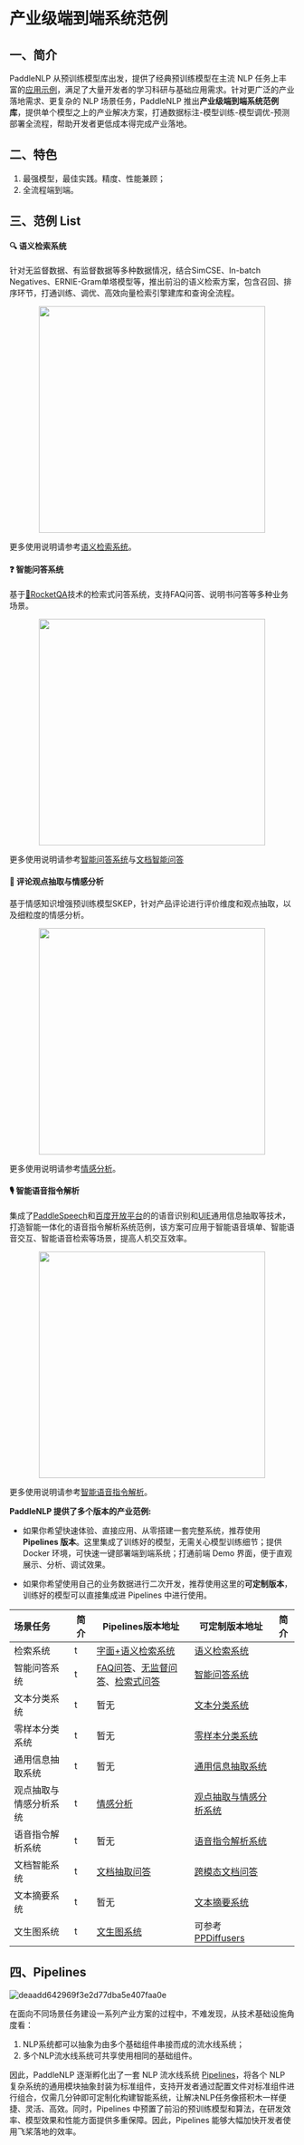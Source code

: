 # 产业级端到端系统范例  

## 一、简介

PaddleNLP 从预训练模型库出发，提供了经典预训练模型在主流 NLP 任务上丰富的[应用示例](../examples)，满足了大量开发者的学习科研与基础应用需求。针对更广泛的产业落地需求、更复杂的 NLP 场景任务，PaddleNLP 推出**产业级端到端系统范例库**，提供单个模型之上的产业解决方案，打通数据标注-模型训练-模型调优-预测部署全流程，帮助开发者更低成本得完成产业落地。

## 二、特色

1. 最强模型，最佳实践。精度、性能兼顾；
2. 全流程端到端。

## 三、范例 List

#### 🔍 语义检索系统

针对无监督数据、有监督数据等多种数据情况，结合SimCSE、In-batch Negatives、ERNIE-Gram单塔模型等，推出前沿的语义检索方案，包含召回、排序环节，打通训练、调优、高效向量检索引擎建库和查询全流程。

<div align="center">
    <img src="https://user-images.githubusercontent.com/11793384/168514909-8817d79a-72c4-4be1-8080-93d1f682bb46.gif" width="400">
</div>


更多使用说明请参考[语义检索系统](./applications/neural_search)。

#### ❓ 智能问答系统

基于[🚀RocketQA](https://github.com/PaddlePaddle/RocketQA)技术的检索式问答系统，支持FAQ问答、说明书问答等多种业务场景。

<div align="center">
    <img src="https://user-images.githubusercontent.com/11793384/168514868-1babe981-c675-4f89-9168-dd0a3eede315.gif" width="400">
</div>


更多使用说明请参考[智能问答系统](./applications/question_answering)与[文档智能问答](./applications/document_intelligence/doc_vqa)

#### 💌 评论观点抽取与情感分析

基于情感知识增强预训练模型SKEP，针对产品评论进行评价维度和观点抽取，以及细粒度的情感分析。

<div align="center">
    <img src="https://user-images.githubusercontent.com/11793384/168407260-b7f92800-861c-4207-98f3-2291e0102bbe.png" width="400">
</div>

更多使用说明请参考[情感分析](./applications/sentiment_analysis)。

#### 🎙️ 智能语音指令解析

集成了[PaddleSpeech](https://github.com/PaddlePaddle/PaddleSpeech)和[百度开放平台](https://ai.baidu.com/)的的语音识别和[UIE](./model_zoo/uie)通用信息抽取等技术，打造智能一体化的语音指令解析系统范例，该方案可应用于智能语音填单、智能语音交互、智能语音检索等场景，提高人机交互效率。

<div align="center">
    <img src="https://user-images.githubusercontent.com/16698950/168589100-a6c6f346-97bb-47b2-ac26-8d50e71fddc5.png" width="400">
</div>

更多使用说明请参考[智能语音指令解析](./applications/speech_cmd_analysis)。


**PaddleNLP 提供了多个版本的产业范例:**

- 如果你希望快速体验、直接应用、从零搭建一套完整系统，推荐使用 **Pipelines 版本**。这里集成了训练好的模型，无需关心模型训练细节；提供 Docker 环境，可快速一键部署端到端系统；打通前端 Demo 界面，便于直观展示、分析、调试效果。

- 如果你希望使用自己的业务数据进行二次开发，推荐使用这里的**可定制版本**，训练好的模型可以直接集成进 Pipelines 中进行使用。

| 场景任务  | 简介    | Pipelines版本地址 | 可定制版本地址 | 简介 | 
| :--------------- | ------- | ------- | ------- | ------- |
| 检索系统 | t  | [字面+语义检索系统](../pipelines/examples/semantic-search) | [语义检索系统](./neural_search) |  |
| 智能问答系统 | t | [FAQ问答](../pipelines/examples/FAQ/)、[无监督问答](../pipelines/examples/unsupervised-question-answering)、[检索式问答](../pipelines/examples/question-answering) | [智能问答系统](./question_answering) |  |
| 文本分类系统 | t | 暂无 | [文本分类系统](./text_classification)  |  |
| 零样本分类系统 | t | 暂无 | [零样本分类系统](./zero_shot_text_classification) |  | 
| 通用信息抽取系统 | t | 暂无 | [通用信息抽取系统](./information_extraction) |  |
| 观点抽取与情感分析系统 | t | [情感分析](../pipelines/examples/sentiment_analysis)  | [观点抽取与情感分析系统](./sentiment_analysis) |  |
| 语音指令解析系统 | t | 暂无 | [语音指令解析系统](./speech_cmd_analysis) |  |
| 文档智能系统 | t | [文档抽取问答](../pipelines/examples/document-intelligence) |  [跨模态文档问答](./document_intelligence/doc_vqa)|  |
| 文本摘要系统 | t | 暂无 | [文本摘要系统](./text_summarization) |  |  
| 文生图系统 | t | [文生图系统](../pipelines/examples/text_to_image)  | 可参考[PPDiffusers]() |  |  

## 四、Pipelines

![deaadd642969f3e2d77dba5e407faa0e](https://user-images.githubusercontent.com/11793384/212836991-d9132e46-b5bf-4389-80e1-4f9dee32f1fe.png)

在面向不同场景任务建设一系列产业方案的过程中，不难发现，从技术基础设施角度看：
1. NLP系统都可以抽象为由多个基础组件串接而成的流水线系统；    
2. 多个NLP流水线系统可共享使用相同的基础组件。

因此，PaddleNLP 逐渐孵化出了一套 NLP 流水线系统 [Pipelines](../pipelines)，将各个 NLP 复杂系统的通用模块抽象封装为标准组件，支持开发者通过配置文件对标准组件进行组合，仅需几分钟即可定制化构建智能系统，让解决NLP任务像搭积木一样便捷、灵活、高效。同时，Pipelines 中预置了前沿的预训练模型和算法，在研发效率、模型效果和性能方面提供多重保障。因此，Pipelines 能够大幅加快开发者使用飞桨落地的效率。
